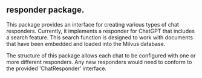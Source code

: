 ## responder package. 

This package provides an interface for creating various types of chat responders. Currently, it implements a responder for ChatGPT that includes a search feature. This search function is designed to work with documents that have been embedded and loaded into the Milvus database.

The structure of this package allows each chat to be configured with one or more different responders. Any new responders would need to conform to the provided 'ChatResponder' interface.